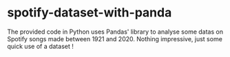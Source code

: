 # spotify-dataset-with-panda
The provided code in Python uses Pandas' library to analyse some datas on Spotify songs made between 1921 and 2020. Nothing impressive, just some quick use of a dataset ! 
